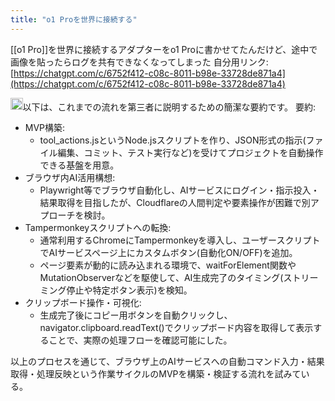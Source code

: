 ```yaml
---
title: "o1 Proを世界に接続する"
---
```


[[o1 Pro]]を世界に接続するアダプターをo1 Proに書かせてたんだけど、途中で画像を貼ったらログを共有できなくなってしまった
自分用リンク: [https://chatgpt.com/c/6752f412-c08c-8011-b98e-33728de871a4](https://chatgpt.com/c/6752f412-c08c-8011-b98e-33728de871a4)

<img src='https://scrapbox.io/api/pages/nishio/o1 Pro/icon' alt='o1 Pro.icon' height="19.5"/>以下は、これまでの流れを第三者に説明するための簡潔な要約です。
要約:
- MVP構築:
    - tool_actions.jsというNode.jsスクリプトを作り、JSON形式の指示(ファイル編集、コミット、テスト実行など)を受けてプロジェクトを自動操作できる基盤を用意。
- ブラウザ内AI活用構想:
    - Playwright等でブラウザ自動化し、AIサービスにログイン・指示投入・結果取得を目指したが、Cloudflareの人間判定や要素操作が困難で別アプローチを検討。
- Tampermonkeyスクリプトへの転換:
    - 通常利用するChromeにTampermonkeyを導入し、ユーザースクリプトでAIサービスページ上にカスタムボタン(自動化ON/OFF)を追加。
    - ページ要素が動的に読み込まれる環境で、waitForElement関数やMutationObserverなどを駆使して、AI生成完了のタイミング(ストリーミング停止や特定ボタン表示)を検知。
- クリップボード操作・可視化:
    - 生成完了後にコピー用ボタンを自動クリックし、navigator.clipboard.readText()でクリップボード内容を取得して表示することで、実際の処理フローを確認可能にした。

以上のプロセスを通じて、ブラウザ上のAIサービスへの自動コマンド入力・結果取得・処理反映という作業サイクルのMVPを構築・検証する流れを試みている。

